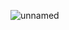 ![unnamed](https://user-images.githubusercontent.com/93499348/194459126-b0e7bbfe-f651-4848-93f8-e29cb56d1b3f.png)
